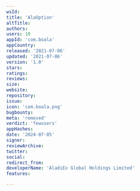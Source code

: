 ```yaml
---
wsId: 
title: 'AlaOption'
altTitle: 
authors: 
users: 10
appId: 'com.boala'
appCountry: 
released: '2021-07-06'
updated: '2021-07-06'
version: '1.0'
stars: 
ratings: 
reviews: 
size: 
website: 
repository: 
issue: 
icon: 'com.boala.png'
bugbounty: 
meta: 'removed'
verdict: 'fewusers'
appHashes: 
date: '2024-07-05'
signer: 
reviewArchive: 
twitter: 
social: 
redirect_from: 
developerName: 'AladiEx Global Holdings Limited'
features: 

---
```


